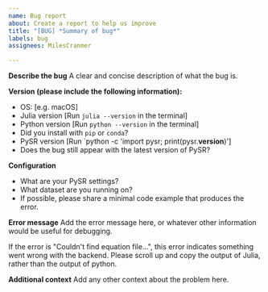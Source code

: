 ```yaml
---
name: Bug report
about: Create a report to help us improve
title: "[BUG] *Summary of bug*"
labels: bug
assignees: MilesCranmer

---
```


**Describe the bug**
A clear and concise description of what the bug is.

**Version (please include the following information):**
- OS: [e.g. macOS]
- Julia version [Run `julia --version` in the terminal]
- Python version [Run `python --version` in the terminal]
- Did you install with `pip` or `conda`?
- PySR version [Run `python -c 'import pysr; print(pysr.__version__)']
- Does the bug still appear with the latest version of PySR?

**Configuration**
- What are your PySR settings?
- What dataset are you running on?
- If possible, please share a minimal code example that produces the error.

**Error message**
Add the error message here, or whatever other information would be useful for debugging.

If the error is "Couldn't find equation file...", this error indicates something
went wrong with the backend. Please scroll up and copy
the output of Julia, rather than the output of python.

**Additional context**
Add any other context about the problem here.
